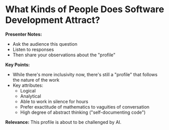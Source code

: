 # What Kinds of People Does Software Development Attract?

**Presenter Notes:**
- Ask the audience this question
- Listen to responses
- Then share your observations about the "profile"

**Key Points:**
- While there's more inclusivity now, there's still a "profile" that follows the nature of the work
- Key attributes:
  - Logical
  - Analytical
  - Able to work in silence for hours
  - Prefer exactitude of mathematics to vaguities of conversation
  - High degree of abstract thinking ("self-documenting code")

**Relevance:** This profile is about to be challenged by AI. 
